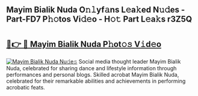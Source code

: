 ## Mayim Bialik Nuda O𝚗𝚕yf𝚊ns L𝚎a𝚔ed N𝚞𝚍es - Part-FD7 P𝚑𝚘tos Vi𝚍𝚎o - H𝚘𝚝 Part L𝚎a𝚔s r3Z5Q

# <h2><a href="http://kfap5b.oniu.top/?m=Mayim+Bialik+Nuda">🔗👉 🔴 Mayim Bialik Nuda P𝚑ot𝚘𝚜 V𝚒d𝚎o</a></h2>

[![Mayim Bialik Nuda Nu𝚍e𝚜](https://i.imgur.com/0qMVB7G.gif)](http://kfap5b.oniu.top/?m=Mayim+Bialik+Nuda)
Social media thought leader Mayim Bialik Nuda, celebrated for sharing dance and lifestyle information through performances and personal blogs. Skilled acrobat Mayim Bialik Nuda, celebrated for their remarkable abilities and achievements in performing acrobatic feats.  
